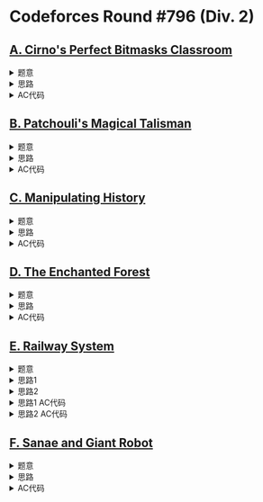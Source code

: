 # Codeforces Round #796 (Div. 2)

## [A. Cirno's Perfect Bitmasks Classroom](https://codeforces.com/contest/1688/problem/A)

<details>
<summary>题意</summary>

给定一个数$x$，输出满足$x \operatorname{and} y > 0$且$x \operatorname{xor} y > 0$的最小的$y$。

其中$1 \le x \le 2^{30}$。

</details>

<details>
<summary>思路</summary>

就是$y$和$x$的二进制表示至少要有一位不同，至少要有一位相同。

如果$x$的二进制里只有一个1，那么相同的那一位就确定了，还需要再把另外的一位变成1，贪心取最小的就可以了。

如果$x$的二进制表示有多个1，那么由于$y$要最小，所以$y$的二进制只会有一个1，贪心取最小的也就是$y$等于$x$的least significant bit。

</details>

<details>
<summary>AC代码</summary>

```cpp
// Problem: A. Cirno's Perfect Bitmasks Classroom
// Contest: Codeforces - Codeforces Round #796 (Div. 2)
// URL: https://codeforces.com/contest/1688/problem/A
// Memory Limit: 256 MB
// Time Limit: 1000 ms
//
// Powered by CP Editor (https://cpeditor.org)

#include <bits/stdc++.h>

#define CPPIO std::ios::sync_with_stdio(false), std::cin.tie(0), std::cout.tie(0);
#define freep(p) p ? delete p, p = nullptr, void(1) : void(0)

#ifdef BACKLIGHT
#include "debug.h"
#else
#define logd(...) ;
#endif

using i64 = int64_t;
using u64 = uint64_t;

void solve_case(int Case);

int main(int argc, char* argv[]) {
  CPPIO;
  int T = 1;
  std::cin >> T;
  for (int t = 1; t <= T; ++t) {
    solve_case(t);
  }
  return 0;
}

void solve_case(int Case) {
  int x, y;
  std::cin >> x;
  y = (x & -x);
  if (x == y) {
    if (x == 1)
      y += 2;
    else
      y += 1;
  }
  std::cout << y << "\n";
}

```

</details>

## [B. Patchouli's Magical Talisman](https://codeforces.com/contest/1688/problem/B)

<details>
<summary>题意</summary>

给定一个长度为$n$的数组$a$，给定以下两种操作：
1. 从$a$中选择两个数$a_i$和$a_j$，将这两个数从$a$中删除，然后再向$a$中插入$a_i + a_j$。
2. 从$a$中选择一个偶数$x$，将其替换成$\frac{x}{2}$。

问让$a$中不包含偶数的最小操作次数。

其中$1 \le n \le 2 \times {10}^5, 1 \le a_i \le {10}^9$。

</details>

<details>
<summary>思路</summary>

$a$中没有偶数，答案为零。

注意到，消除$a$中的一个偶数至少要用一个操作，而如果$a$中已经有奇数了，那么就可以将这个奇数依次和所有偶数合并，那么每个偶数都可以通过一次操作删除，已经是最优的了。

如果$a$中没有奇数，那么就看怎么用最小的代价通过操作2造出奇数，这个枚举一下就可以了。

</details>

<details>
<summary>AC代码</summary>

```cpp
// Problem: B. Patchouli's Magical Talisman
// Contest: Codeforces - Codeforces Round #796 (Div. 2)
// URL: https://codeforces.com/contest/1688/problem/B
// Memory Limit: 256 MB
// Time Limit: 1000 ms
//
// Powered by CP Editor (https://cpeditor.org)

#include <bits/stdc++.h>

#define CPPIO std::ios::sync_with_stdio(false), std::cin.tie(0), std::cout.tie(0);
#define freep(p) p ? delete p, p = nullptr, void(1) : void(0)

#ifdef BACKLIGHT
#include "debug.h"
#else
#define logd(...) ;
#endif

using i64 = int64_t;
using u64 = uint64_t;

void solve_case(int Case);

int main(int argc, char* argv[]) {
  CPPIO;
  int T = 1;
  std::cin >> T;
  for (int t = 1; t <= T; ++t) {
    solve_case(t);
  }
  return 0;
}

void solve_case(int Case) {
  int n;
  std::cin >> n;

  int mi = INT_MAX;
  int c0 = 0, c1 = 0;
  for (int i = 0; i < n; ++i) {
    int x;
    std::cin >> x;

    if (x % 2 == 0)
      ++c0;
    else
      ++c1;

    int t = 0;
    while (x % 2 == 0) {
      ++t;
      x = x / 2;
    }
    if (t != 0)
      mi = std::min(mi, t);
  }

  if (c0 == 0)
    std::cout << "0\n";
  else if (c1 != 0)
    std::cout << c0 << "\n";
  else
    std::cout << mi + n - 1 << "\n";
}


```

</details>

## [C. Manipulating History](https://codeforces.com/contest/1688/problem/C)

<details>
<summary>题意</summary>

有一个长度为$1$的初始字符串$s_0$，通过一个长度为$2n$的操作序列$t$，变成了$s_n$。

第$i$次操作就是将$s_{i - 1}$的一个子串$t_{2i - 1}$替换为$t_{2i}$，从而得到$s_i$，其中$1 \le i \le n$。

现在给出$s_n$和打乱了顺序的$t$，要求还原出$s_0$。

所有字符串的长度之和不超过$2 \times {10}^5$。

</details>

<details>
<summary>思路</summary>

这题卡了好久导致E想出来了没来得及做。感觉智商是越来越不行了。

$t$和$s_n$中的所有字符，只有初始字符会出现奇数次，所以统计字符出现的次数，出现奇数次的那个就是答案。

证明的话，假设$z$表示没有打乱顺序的操作序列，除去$z_1$，其他字符替换进$s_i$的时候会出现一次，被替换出$s_i$或者在$s_n$中会出现一次，所以一定是出现偶数次。

</details>

<details>
<summary>AC代码</summary>

```cpp
// Problem: C. Manipulating History
// Contest: Codeforces - Codeforces Round #796 (Div. 2)
// URL: https://codeforces.com/contest/1688/problem/C
// Memory Limit: 256 MB
// Time Limit: 1000 ms
//
// Powered by CP Editor (https://cpeditor.org)

#include <bits/stdc++.h>

#define CPPIO std::ios::sync_with_stdio(false), std::cin.tie(0), std::cout.tie(0);
#define freep(p) p ? delete p, p = nullptr, void(1) : void(0)

#ifdef BACKLIGHT
#include "debug.h"
#else
#define logd(...) ;
#endif

using i64 = int64_t;
using u64 = uint64_t;

void solve_case(int Case);

int main(int argc, char* argv[]) {
  CPPIO;
  int T = 1;
  std::cin >> T;
  for (int t = 1; t <= T; ++t) {
    solve_case(t);
  }
  return 0;
}

void solve_case(int Case) {
  int n;
  std::cin >> n;

  std::vector<int> c(26, 0);
  for (int i = 0; i <= 2 * n; ++i) {
    std::string s;
    std::cin >> s;
    for (char ch : s) {
      ++c[ch - 'a'];
    }
  }
  logd(c);

  char ans = '?';
  for (int i = 0; i < 26; ++i) {
    if (c[i] & 1) {
      if (ans == '?') {
        ans = i + 'a';
      } else {
        assert(false);
      }
    }
  }
  std::cout << ans << "\n";
}

```

</details>

## [D. The Enchanted Forest](https://codeforces.com/contest/1688/problem/D)

<details>
<summary>题意</summary>

在$x$轴上有$n$个点，给定一个长度为$n$的数组$a_i$表示每个点上初始的资源数。

每一秒每个点还会刷新$1$个资源。

你可以在这$n$个点中随意取一个点作为起点，每一秒你可以不移动或者移动到相邻点，并收集所在点的资源。

问$k$秒能收集到的最大资源数。

其中$1 \le n \le 2 \times {10}^5, 1 \le k \le {10}^9, 1 \le a_i \le {10}^9$。

</details>

<details>
<summary>思路</summary>

可以将资源数拆分乘两部分算，一部分是初始的，一部分是后面刷新出来的。

假设$k < n$，那么第一部分借助前缀和可以线性算出最大值，第二部分是固定的直接高斯求和。

假设$k \ge n$，那么第一部分就是固定的了，第二部分有两种策略，第一种是$1 \rightarrow n \rightarrow 1 \dots$左右横跳，第二种是等资源长好了在一次收过去割韭菜。猜结论加模拟了一下发现第二种策略不劣于第一种，然后就是数数了。

</details>

<details>
<summary>AC代码</summary>

```cpp
// Problem: D. The Enchanted Forest
// Contest: Codeforces - Codeforces Round #796 (Div. 2)
// URL: https://codeforces.com/contest/1688/problem/D
// Memory Limit: 256 MB
// Time Limit: 2000 ms
//
// Powered by CP Editor (https://cpeditor.org)

#include <bits/stdc++.h>

#define CPPIO std::ios::sync_with_stdio(false), std::cin.tie(0), std::cout.tie(0);
#define freep(p) p ? delete p, p = nullptr, void(1) : void(0)

#ifdef BACKLIGHT
#include "debug.h"
#else
#define logd(...) ;
#endif

using i64 = int64_t;
using u64 = uint64_t;

void solve_case(int Case);

int main(int argc, char* argv[]) {
  CPPIO;
  int T = 1;
  std::cin >> T;
  for (int t = 1; t <= T; ++t) {
    solve_case(t);
  }
  return 0;
}

void solve_case(int Case) {
  int n, k;
  std::cin >> n >> k;

  std::vector<i64> a(n + 1);
  for (int i = 1; i <= n; ++i)
    std::cin >> a[i];

  if (n == 1) {
    i64 ans = a[1] + k - 1;
    std::cout << ans << "\n";
    return;
  }

  std::vector<i64> b(n + 1);
  for (int i = 1; i <= n; ++i)
    b[i] = b[i - 1] + a[i];

  i64 ans = 0;
  if (k < n) {
    i64 ma = 0;
    for (int i = k; i <= n; ++i)
      ma = std::max(ma, b[i] - b[i - k]);
    ans += ma;
    ans += i64(1) * (k - 1) * k / 2;
  } else {
    ans += b[n];
    ans += i64(1) * (n - 1) * n / 2;
    k -= n;
    ans += i64(1) * k * n;
  }

  std::cout << ans << "\n";
}

```

</details>

## [E. Railway System](https://codeforces.com/contest/1688/problem/E)

<details>
<summary>题意</summary>

交互题。

有张$n$个点$m$条边的图，每次你可以输出一个边的子集来询问这个子集的最大生成树。

你需要通过不超过$2m$次操作确定这个图的最小生成树。

其中$1 \le n \le 200, 1 \le m \le 500$。

</details>

<details>
<summary>思路1</summary>

剩半个小时做这题，思路是对的，但是交互题没有调出来，就差一点点，赛后没多久改了个if就过了。

首先，通过一次询问可以确定这个图的最大生成树。

然后，通过$m$次询问可以确定这个图每一条边的边权。

接下来$m - 1$次操作从权值大的边开始枚举，每次操作取确定当前枚举到的这条边是否属于最小生成树。只有$m - 1$次操作所以最小的那一条边没有询问次数来确定了，但是根据Kruskal算法的过程可以推出最小的那一条边一定会在最小生成树里面，所以不询问也不影响答案的正确性。

维护一个集合$E$，从全集开始，如果枚举到的边不属于最小生成树，那么就将其从$E$中删除，这样$m - 1$次操作完就能得到最小生成树了。假设当前枚举到的边为$e = (u, v, w)$，$E$对应的最大生成树权值为$V$，询问$E \setminus \{e\}$得到的最大生成树权值为$v$。如果$V - w < v$，那么就说明这条边不属于最小生成树。

</details>

<details>
<summary>思路2</summary>

写题解的时候突然发现搞复杂了，就$m$次询问确定边权，再$m$次询问用来跑Kruskal就可以了。<del>（我是弱智</del>

</details>

<details>
<summary>思路1 AC代码</summary>

```cpp
// Problem: E. Railway System
// Contest: Codeforces - Codeforces Round #796 (Div. 2)
// URL: https://codeforces.com/contest/1688/problem/E
// Memory Limit: 256 MB
// Time Limit: 1000 ms
//
// Powered by CP Editor (https://cpeditor.org)

#include <bits/stdc++.h>

#define CPPIO std::ios::sync_with_stdio(false), std::cin.tie(0), std::cout.tie(0);
#define freep(p) p ? delete p, p = nullptr, void(1) : void(0)

#ifdef BACKLIGHT
#include "debug.h"
#else
#define logd(...) ;
#endif

using i64 = int64_t;
using u64 = uint64_t;

void solve_case(int Case);

#undef BACKLIGHT

int main(int argc, char* argv[]) {
  CPPIO;
#ifdef BACKLIGHT
  int T = 10;
#else
  int T = 1;
#endif
  // std::cin >> T;
  for (int t = 1; t <= T; ++t) {
    solve_case(t);
  }
  return 0;
}

std::mt19937 rng(time(0));
void solve_case(int Case) {
  int n, m;

#ifdef BACKLIGHT
  n = 200, m = 500;
  auto rnd = [&](int l, int r) { return l + rng() % (r - l + 1); };

  auto Kruskal = [&](std::vector<std::array<int, 3>> e, auto comp) {
    std::sort(e.begin(), e.end(), comp);
    std::vector<int> f(n);
    std::iota(f.begin(), f.end(), 0);
    std::function<int(int)> find = [&](int x) -> int {
      return x == f[x] ? x : (f[x] = find(f[x]));
    };

    int r = 0;
    for (auto [l, u, v] : e) {
      u = find(u);
      v = find(v);
      if (u == v)
        continue;
      r += l;
      f[u] = v;
    }
    return r;
  };

  std::vector<std::array<int, 3>> e(m);
  for (int i = 0; i < m; ++i) {
    int u = rnd(0, n - 1);
    int v;
    do {
      v = rnd(0, n - 1);
    } while (u == v);
    int l = rnd(1, 1e6);
    e[i] = {l, u, v};
  }
  int answer = Kruskal(e, [](std::array<int, 3> a, std::array<int, 3> b) { return a[0] < b[0]; });

  auto Q = [&](std::string s) {
    std::vector<std::array<int, 3>> e1;
    for (int i = 0; i < m; ++i) {
      if (s[i] == '1') {
        e1.push_back(e[i]);
      }
    }
    std::sort(e1.begin(), e1.end(),
              [](std::array<int, 3> a, std::array<int, 3> b) { return a[0] > b[0]; });

    std::vector<int> f(n);
    std::iota(f.begin(), f.end(), 0);
    std::function<int(int)> find = [&](int x) -> int {
      return x == f[x] ? x : (f[x] = find(f[x]));
    };

    int r = 0;
    for (auto [l, u, v] : e1) {
      u = find(u);
      v = find(v);
      if (u == v)
        continue;
      r += l;
      f[u] = f[v];
    }

    return r;
  };

#else
  std::cin >> n >> m;

  auto Q = [](std::string s) {
    std::cout << "? " << s << std::endl;
    int r;
    std::cin >> r;
    return r;
  };

#endif

  std::string s(m, '1');
  int all = Q(s);

  std::vector<int> l(m);
  std::string t(m, '0');
  for (int i = 0; i < m; ++i) {
    t[i] = '1';
    l[i] = Q(t);
    t[i] = '0';
  }

  std::vector<int> id(m);
  std::iota(id.begin(), id.end(), 0);
  std::sort(id.begin(), id.end(), [&](int x, int y) -> bool { return l[x] > l[y]; });
  t = std::string(m, '1');
  for (int i = 0; i < m - 1; ++i) {
    int x = id[i];
    t[x] = '0';
    int temp = Q(t);
    if (temp > all - l[x]) {
      all = temp;
    } else {
      t[x] = '1';
    }
  }

  std::cout << "! " << all << std::endl;
#ifdef BACKLIGHT
  logd(all, answer);
  assert(all == answer);
#endif
}

```

</details>

<details>
<summary>思路2 AC代码</summary>

```cpp
// Problem: E. Railway System
// Contest: Codeforces - Codeforces Round #796 (Div. 2)
// URL: https://codeforces.com/contest/1688/problem/E
// Memory Limit: 256 MB
// Time Limit: 1000 ms
//
// Powered by CP Editor (https://cpeditor.org)

#include <bits/stdc++.h>

#define CPPIO std::ios::sync_with_stdio(false), std::cin.tie(0), std::cout.tie(0);
#define freep(p) p ? delete p, p = nullptr, void(1) : void(0)

#ifdef BACKLIGHT
#include "debug.h"
#else
#define logd(...) ;
#endif

using i64 = int64_t;
using u64 = uint64_t;

void solve_case(int Case);

// #undef BACKLIGHT

int main(int argc, char* argv[]) {
  CPPIO;
#ifdef BACKLIGHT
  int T = 10;
#else
  int T = 1;
#endif
  // std::cin >> T;
  for (int t = 1; t <= T; ++t) {
    solve_case(t);
  }
  return 0;
}

std::mt19937 rng(time(0));
void solve_case(int Case) {
  int n, m;

#ifdef BACKLIGHT
  n = 200, m = 500;
  auto rnd = [&](int l, int r) { return l + rng() % (r - l + 1); };

  auto Kruskal = [&](std::vector<std::array<int, 3>> e, auto comp) {
    std::sort(e.begin(), e.end(), comp);
    std::vector<int> f(n);
    std::iota(f.begin(), f.end(), 0);
    std::function<int(int)> find = [&](int x) -> int {
      return x == f[x] ? x : (f[x] = find(f[x]));
    };

    int r = 0;
    for (auto [l, u, v] : e) {
      u = find(u);
      v = find(v);
      if (u == v)
        continue;
      r += l;
      f[u] = v;
    }
    return r;
  };

  std::vector<std::array<int, 3>> e(m);
  for (int i = 0; i < m; ++i) {
    int u = rnd(0, n - 1);
    int v;
    do {
      v = rnd(0, n - 1);
    } while (u == v);
    int l = rnd(1, 1e6);
    e[i] = {l, u, v};
  }
  int answer = Kruskal(e, [](std::array<int, 3> a, std::array<int, 3> b) { return a[0] < b[0]; });

  auto Q = [&](std::string s) {
    std::vector<std::array<int, 3>> e1;
    for (int i = 0; i < m; ++i) {
      if (s[i] == '1') {
        e1.push_back(e[i]);
      }
    }
    std::sort(e1.begin(), e1.end(),
              [](std::array<int, 3> a, std::array<int, 3> b) { return a[0] > b[0]; });

    std::vector<int> f(n);
    std::iota(f.begin(), f.end(), 0);
    std::function<int(int)> find = [&](int x) -> int {
      return x == f[x] ? x : (f[x] = find(f[x]));
    };

    int r = 0;
    for (auto [l, u, v] : e1) {
      u = find(u);
      v = find(v);
      if (u == v)
        continue;
      r += l;
      f[u] = f[v];
    }

    return r;
  };

#else
  std::cin >> n >> m;

  auto Q = [](std::string s) {
    std::cout << "? " << s << std::endl;
    int r;
    std::cin >> r;
    return r;
  };

#endif

  std::vector<int> l(m);
  std::string t(m, '0');
  for (int i = 0; i < m; ++i) {
    t[i] = '1';
    l[i] = Q(t);
    t[i] = '0';
  }

  std::vector<int> id(m);
  std::iota(id.begin(), id.end(), 0);
  std::sort(id.begin(), id.end(), [&](int x, int y) -> bool { return l[x] < l[y]; });
  t = std::string(m, '0');
  int last = 0;
  for (int i = 0; i < m; ++i) {
    int x = id[i];
    t[x] = '1';
    int temp = Q(t);
    if (temp == last + l[x]) {
      last = temp;
    } else {
      t[x] = '0';
    }
  }

  std::cout << "! " << last << std::endl;
#ifdef BACKLIGHT
  logd(last, answer);
  assert(last == answer);
#endif
}

```

</details>

## [F. Sanae and Giant Robot](https://codeforces.com/contest/1688/problem/F)

<details>
<summary>题意</summary>

给两个长度为$n$的数组$a$和$b$，以及$m$个区间$[l_i, r_i]$。每次你可以从这$m$个区间中选择一个满足$\sum_{i = l}^r a_i = \sum_{i = l}^r b_i$的区间$(l, r)$，然后对于$l \le i \le r$令$a_i = b_i$。

问通过上述操作是否可以将$a$变为$b$。

其中$1 \le n, m \le 2\times {10}^5，1 \le a_i, b_i \le {10}^9$。

</details>

<details>
<summary>思路</summary>

令$c_i = a_i - b_i$，$s$是$c$的前缀和数组。则区间$[l, r]$可以交换当且仅当$s_{l - 1} = s_r$，且交换过后对于$l \le i \le r$，$c_i = 0$均成立，相当于将区间内$s_i$都置成$s_{l - 1}$。

现在目标就是让$s_i = 0$对于$0 \le i \le n$均成立。

因为最后的目标是让所有位置都为零，所以置非零的数没有意义，所以可以将操作看成：对于区间$[l, r]$，如果$s_{l - 1} = s_r = 0$就将区间内的$s_i$都置0，最后看还有没有非零的$s_i$就可以了。

可以对于每个位置，维护一个以这个位置为端点的区间的集合，然后枚举所有为$0$的位置，再枚举以它为端点的区间，看是否可以将这个区间是否可以操作。由于是置$0$操作，每个点至多置1次。过程中用个`std::set`维护一下$s_i$非零的$i$就可以做到$O(n \log n)$的复杂度了。

</details>

<details>
<summary>AC代码</summary>

```cpp
// Problem: F. Sanae and Giant Robot
// Contest: Codeforces - Codeforces Round #796 (Div. 2)
// URL: https://codeforces.com/contest/1688/problem/F
// Memory Limit: 256 MB
// Time Limit: 1000 ms
//
// Powered by CP Editor (https://cpeditor.org)

#include <bits/stdc++.h>

#define CPPIO std::ios::sync_with_stdio(false), std::cin.tie(0), std::cout.tie(0);
#define freep(p) p ? delete p, p = nullptr, void(1) : void(0)

#ifdef BACKLIGHT
#include "debug.h"
#else
#define logd(...) ;
#endif

using i64 = int64_t;
using u64 = uint64_t;

void solve_case(int Case);

int main(int argc, char* argv[]) {
  CPPIO;
  int T = 1;
  std::cin >> T;
  for (int t = 1; t <= T; ++t) {
    solve_case(t);
  }
  return 0;
}

void solve_case(int Case) {
  int n, m;
  std::cin >> n >> m;

  std::vector<i64> a(n + 1), b(n + 1);
  for (int i = 1; i <= n; ++i)
    std::cin >> a[i];
  for (int i = 1; i <= n; ++i)
    std::cin >> b[i];

  std::vector<i64> s(n + 1);
  for (int i = 1; i <= n; ++i)
    s[i] = s[i - 1] + a[i] - b[i];

  std::vector<std::vector<int>> g(n + 1);
  for (int i = 1; i <= m; ++i) {
    int l, r;
    std::cin >> l >> r;
    --l;
    g[l].push_back(r);
    g[r].push_back(l);
  }

  std::queue<int> q;
  std::set<int> non_zero_positions;
  for (int i = 0; i <= n; ++i) {
    if (s[i] == 0) {
      q.push(i);
    } else {
      non_zero_positions.insert(i);
    }
  }

  while (!q.empty()) {
    int l = q.front();
    q.pop();
    for (int r : g[l]) {
      if (s[r] != 0)
        continue;

      int L = std::min(l, r);
      int R = std::max(l, r);
      logd(L, R, non_zero_positions);

      while (true) {
        auto it = non_zero_positions.lower_bound(L);
        if (it == non_zero_positions.end() || *it > R)
          break;
        s[*it] = 0;
        q.push(*it);
        non_zero_positions.erase(it);
      }
    }
  }

  std::cout << (non_zero_positions.empty() ? "YES" : "NO") << "\n";
}

```
</details>